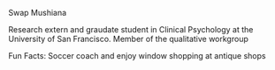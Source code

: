 Swap Mushiana

Research extern and graudate student in Clinical Psychology at the University of San Francisco. 
Member of the qualitative workgroup

Fun Facts: Soccer coach and enjoy window shopping at antique shops
